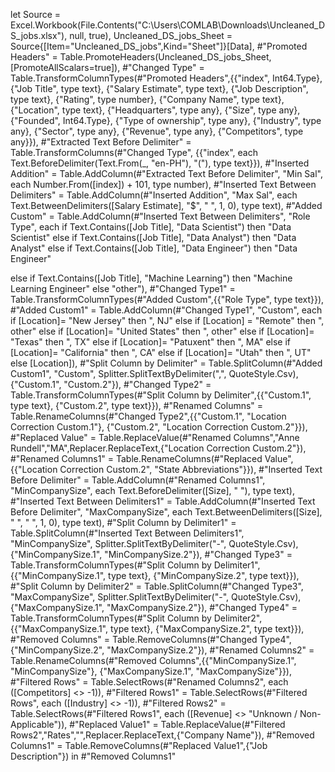 let Source = Excel.Workbook(File.Contents("C:\Users\COMLAB\Downloads\Uncleaned_DS_jobs.xlsx"), null, true), Uncleaned_DS_jobs_Sheet = Source{[Item="Uncleaned_DS_jobs",Kind="Sheet"]}[Data], #"Promoted Headers" = Table.PromoteHeaders(Uncleaned_DS_jobs_Sheet, [PromoteAllScalars=true]), #"Changed Type" = Table.TransformColumnTypes(#"Promoted Headers",{{"index", Int64.Type}, {"Job Title", type text}, {"Salary Estimate", type text}, {"Job Description", type text}, {"Rating", type number}, {"Company Name", type text}, {"Location", type text}, {"Headquarters", type any}, {"Size", type any}, {"Founded", Int64.Type}, {"Type of ownership", type any}, {"Industry", type any}, {"Sector", type any}, {"Revenue", type any}, {"Competitors", type any}}), #"Extracted Text Before Delimiter" = Table.TransformColumns(#"Changed Type", {{"index", each Text.BeforeDelimiter(Text.From(_, "en-PH"), "("), type text}}), #"Inserted Addition" = Table.AddColumn(#"Extracted Text Before Delimiter", "Min Sal", each Number.From([index]) + 101, type number), #"Inserted Text Between Delimiters" = Table.AddColumn(#"Inserted Addition", "Max Sal", each Text.BetweenDelimiters([Salary Estimate], "$", " ", 1, 0), type text), #"Added Custom" = Table.AddColumn(#"Inserted Text Between Delimiters", "Role Type", each if Text.Contains([Job Title], "Data Scientist") then "Data Scientist" else if Text.Contains([Job Title], "Data Analyst") then "Data Analyst" else if Text.Contains([Job Title], "Data Engineer") then "Data Engineer"

else if Text.Contains([Job Title], "Machine Learning") then "Machine Learning Engineer" else "other"), #"Changed Type1" = Table.TransformColumnTypes(#"Added Custom",{{"Role Type", type text}}), #"Added Custom1" = Table.AddColumn(#"Changed Type1", "Custom", each if [Location]= "New Jersey" then ", NJ" else if [Location] = "Remote" then ", other" else if [Location]= "United States" then ", other" else if [Location]= "Texas" then ", TX" else if [Location]= "Patuxent" then ", MA" else if [Location]= "California" then ", CA" else if [Location]= "Utah" then ", UT" else [Location]), #"Split Column by Delimiter" = Table.SplitColumn(#"Added Custom1", "Custom", Splitter.SplitTextByDelimiter(",", QuoteStyle.Csv), {"Custom.1", "Custom.2"}), #"Changed Type2" = Table.TransformColumnTypes(#"Split Column by Delimiter",{{"Custom.1", type text}, {"Custom.2", type text}}), #"Renamed Columns" = Table.RenameColumns(#"Changed Type2",{{"Custom.1", "Location Correction Custom.1"}, {"Custom.2", "Location Correction Custom.2"}}), #"Replaced Value" = Table.ReplaceValue(#"Renamed Columns","Anne Rundell","MA",Replacer.ReplaceText,{"Location Correction Custom.2"}), #"Renamed Columns1" = Table.RenameColumns(#"Replaced Value",{{"Location Correction Custom.2", "State Abbreviations"}}), #"Inserted Text Before Delimiter" = Table.AddColumn(#"Renamed Columns1", "MinCompanySize", each Text.BeforeDelimiter([Size], " "), type text), #"Inserted Text Between Delimiters1" = Table.AddColumn(#"Inserted Text Before Delimiter", "MaxCompanySize", each Text.BetweenDelimiters([Size], " ", " ", 1, 0), type text), #"Split Column by Delimiter1" = Table.SplitColumn(#"Inserted Text Between Delimiters1", "MinCompanySize", Splitter.SplitTextByDelimiter("-", QuoteStyle.Csv), {"MinCompanySize.1", "MinCompanySize.2"}), #"Changed Type3" = Table.TransformColumnTypes(#"Split Column by Delimiter1",{{"MinCompanySize.1", type text}, {"MinCompanySize.2", type text}}), #"Split Column by Delimiter2" = Table.SplitColumn(#"Changed Type3", "MaxCompanySize", Splitter.SplitTextByDelimiter("-", QuoteStyle.Csv), {"MaxCompanySize.1", "MaxCompanySize.2"}), #"Changed Type4" = Table.TransformColumnTypes(#"Split Column by Delimiter2",{{"MaxCompanySize.1", type text}, {"MaxCompanySize.2", type text}}), #"Removed Columns" = Table.RemoveColumns(#"Changed Type4",{"MinCompanySize.2", "MaxCompanySize.2"}), #"Renamed Columns2" = Table.RenameColumns(#"Removed Columns",{{"MinCompanySize.1", "MinCompanySize"}, {"MaxCompanySize.1", "MaxCompanySize"}}), #"Filtered Rows" = Table.SelectRows(#"Renamed Columns2", each ([Competitors] <> -1)), #"Filtered Rows1" = Table.SelectRows(#"Filtered Rows", each ([Industry] <> -1)), #"Filtered Rows2" = Table.SelectRows(#"Filtered Rows1", each ([Revenue] <> "Unknown / Non-Applicable")), #"Replaced Value1" = Table.ReplaceValue(#"Filtered Rows2","Rates","",Replacer.ReplaceText,{"Company Name"}), #"Removed Columns1" = Table.RemoveColumns(#"Replaced Value1",{"Job Description"}) in #"Removed Columns1"

